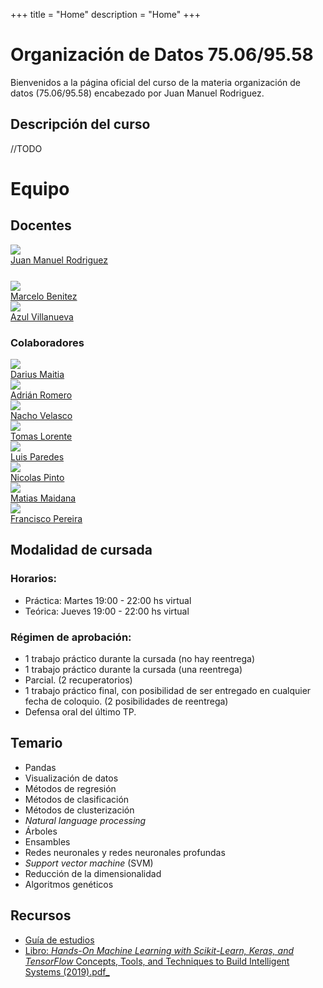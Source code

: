 +++
title = "Home"
description = "Home"
+++

# Organización de Datos 75.06/95.58

Bienvenidos a la página oficial del curso de la materia organización de datos (75.06/95.58) encabezado por Juan Manuel Rodriguez.

## Descripción del curso

//TODO

# Equipo

<head>
  <link rel="stylesheet" href="css/style.css">
</head>

## Docentes

<div id="people">
  <div class="col-md-2">
    <div class="instructor" style="margin-bottom: 25px;">
      <a href="/" target="_blank">
        <div class="instructorphoto">
          <img class="img-hover" src="images/profiles/juan_manuel_rodriguez.jpg">
        </div>
      <div>Juan Manuel Rodriguez</div>
      </a>
    </div>
    <div class="instructor">
      <a href="/" target="_blank">
        <div class="instructorphoto">
          <img class="img-hover" src="images/profiles/marcelo_benitez.jpg">
        </div>
      <div>Marcelo Benitez</div>
      </a>
    </div>
    <div class="instructor">
      <a href="/" target="_blank">
        <div class="instructorphoto">
          <img class="img-hover" src="images/profiles/azul_villanueva.jpg">
        </div>
      <div>Azul Villanueva</div>
      </a>
    </div>
  </div>

### Colaboradores

  <div class="col-md-10">
    <div class="instructor" style="vertical-align: top;">
      <a href="https://dariusimp.github.io/">
      <div class="instructorphoto"><img src="images/profiles/darius_maitia.jpg"></div>
      <div>Darius Maitia</div>
      </a>
    </div>
    <div class="instructor">
      <a href="/">
      <div class="instructorphoto"><img src="images/profiles/adrian_romero.jpg"></div>
      <div>Adrián Romero</div>
      </a>
    </div>
    <div class="instructor">
      <a href="/">
      <div class="instructorphoto"><img src="images/profiles/nacho_velasco.jpg"></div>
      <div>Nacho Velasco</div>
      </a>
    </div>
    <div class="instructor">
      <a href="/">
      <div class="instructorphoto"><img src="images/profiles/tomas_lorente.jpg"></div>
      <div>Tomas Lorente</div>
      </a>
    </div>
    <div class="instructor">
      <a href="/">
      <div class="instructorphoto"><img src="images/profiles/luis_paredes.jpg"></div>
      <div>Luis Paredes</div>
      </a>
    </div>
    <div class="instructor">
      <a href="/">
      <div class="instructorphoto"><img src="images/profiles/nicolas_pinto.jpg"></div>
      <div>Nicolas Pinto</div>
      </a>
    </div>
    <div class="instructor">
      <a href="/">
      <div class="instructorphoto"><img src="images/profiles/matias_maidana.jpg"></div>
      <div>Matias Maidana</div>
      </a>
    </div>
    <div class="instructor">
      <a href="/">
      <div class="instructorphoto"><img src="images/profiles/empty_profile_photo.png"></div>
      <div>Francisco Pereira</div>
      </a>
    </div>
  </div>
</div>

## Modalidad de cursada

### Horarios:

* Práctica: Martes 19:00 - 22:00 hs virtual
* Teórica: Jueves 19:00 - 22:00 hs virtual

### Régimen de aprobación:

* 1 trabajo práctico durante la cursada (no hay reentrega)
* 1 trabajo práctico durante la cursada (una reentrega)
* Parcial. (2 recuperatorios)
* 1 trabajo práctico final, con posibilidad de ser entregado en cualquier fecha de coloquio. (2 posibilidades de reentrega)
* Defensa oral del último TP.

## Temario

- Pandas
- Visualización de datos
- Métodos de regresión
- Métodos de clasificación
- Métodos de clusterización
- _Natural language processing_
- Árboles
- Ensambles
- Redes neuronales y redes neuronales profundas
- _Support vector machine_ (SVM)
- Reducción de la dimensionalidad
- Algoritmos genéticos

## Recursos

* [Guía de estudios](https://drive.google.com/drive/u/2/folders/16WyWC1HBv2dLF3rPTlhrK0OXw3G3hbhh)
* [Libro: _Hands-On Machine Learning with Scikit-Learn, Keras, and TensorFlow_ Concepts, Tools, and Techniques to Build Intelligent Systems (2019).pdf_](https://drive.google.com/file/d/1E1ZJVuvdqIEa82Y_GlPGJJRrhWR34ohL/view?usp=sharing)
